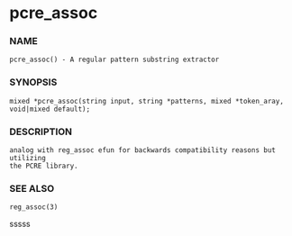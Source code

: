 # pcre_assoc

### NAME

    pcre_assoc() - A regular pattern substring extractor

### SYNOPSIS

    mixed *pcre_assoc(string input, string *patterns, mixed *token_aray, void|mixed default);

### DESCRIPTION

    analog with reg_assoc efun for backwards compatibility reasons but utilizing
    the PCRE library.

### SEE ALSO

    reg_assoc(3)
sssss
